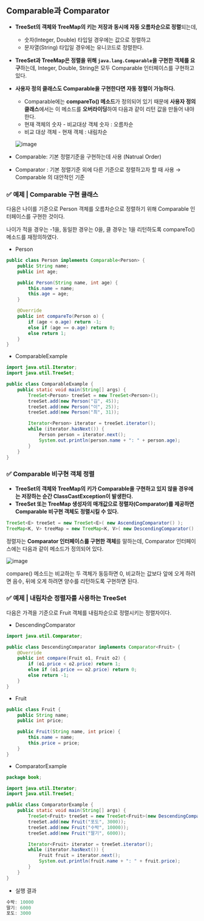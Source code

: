 ## Comparable과 Comparator

- **TreeSet의 객체와 TreeMap의 키는 저장과 동시에 자동 오름차순으로 정렬**되는데,
    - 숫자(Integer, Double) 타입일 경우에는 값으로 정렬하고
    - 문자열(String) 타입일 경우에는 유니코드로 정렬한다.
- **TreeSet과 TreeMap은 정렬을 위해 `java.lang.Comparable`을 구현한 객체를 요구**하는데, Integer, Double, String은 모두 Comparable 인터페이스를 구현하고 있다.
- **사용자 정의 클래스도 Comparable을 구현한다면 자동 정렬이 가능하다.**
    - Comparable에는 **compareTo() 메소드**가 정의되어 있기 때문에 **사용자 정의 클래스**에서는 이 메소드를 **오버라이딩**하여 다음과 같이 리턴 값을 만들어 내야 한다.
    - 현재 객체의 숫자 - 비교대상 객체 숫자 : 오름차순
    - 비교 대상 객체 - 현재 객체 : 내림차순
        
  ![image](https://github.com/somi9954/Java/assets/137499604/0400fd07-dbef-4a41-bbc8-d0c299ee8185)

      
- Comparable: 기본 정렬기준을 구현하는데 사용 (Natrual Order)
- Comparator : 기본 정렬기준 외에 다른 기준으로 정렬하고자 할 때 사용 → Comparable 의 대안적인 기준

### ✅ 예제 | Comparable 구현 클래스

다음은 나이를 기준으로 Person 객체를 오름차순으로 정렬하기 위해 Comparable 인터페이스를 구현한 것이다.

나이가 적을 경우는 -1을, 동일한 경우는 0을, 클 경우는 1을 리턴하도록 compareTo() 메소드를 재정의하였다.

- Person

```java
public class Person implements Comparable<Person> {
    public String name;
    public int age;

    public Person(String name, int age) {
        this.name = name;
        this.age = age;
    }

    @Override
    public int compareTo(Person o) {
        if (age < o.age) return -1;
        else if (age == o.age) return 0;
        else return 1;
    }
}
```

- ComparableExample

```java
import java.util.Iterator;
import java.util.TreeSet;

public class ComparableExample {
    public static void main(String[] args) {
        TreeSet<Person> treeSet = new TreeSet<Person>();
        treeSet.add(new Person("김", 45));
        treeSet.add(new Person("이", 25));
        treeSet.add(new Person("최", 31));

        Iterator<Person> iterator = treeSet.iterator();
        while (iterator.hasNext()) {
            Person person = iterator.next();
            System.out.println(person.name + ": " + person.age);
        }
    }
}
```

### ✅ Comparable 비구현 객체 정렬

- **TreeSet의 객체와 TreeMap의 키가 Comparable을 구현하고 있지 않을 경우에는 저장하는 순간 ClassCastException이 발생한다.**
- **TreeSet 또는 TreeMap 생성자의 매개값으로 정렬자(Comparator)를 제공하면 Comparable 비구현 객체도 정렬시킬 수 있다.**

```java
TreeSet<E> treeSet = new TreeSet<E>( new AscendingComparator() );
TreeMap<K, V> treeMap = new TreeMap<K, V>( new DescendingComparator() );
```

정렬자는 **Comparator 인터페이스를 구현한 객체**를 말하는데, Comparator 인터페이스에는 다음과 같이 메소드가 정의되어 있다.

![image](https://github.com/somi9954/Java/assets/137499604/1ed0036e-1cbf-48f4-972d-92cf25815f95)

compare() 메소드는 비교하는 두 객체가 동등하면 0, 비교하는 값보다 앞에 오게 하려면 음수, 뒤에 오게 하려면 양수를 리턴하도록 구현하면 된다.

### ✅ 예제 | 내림차순 정렬자를 사용하는 TreeSet

다음은 가격을 기준으로 Fruit 객체를 내림차순으로 정렬시키는 정렬자이다.

- DescendingComparator

```java
import java.util.Comparator;

public class DescendingComparator implements Comparator<Fruit> {
    @Override
    public int compare(Fruit o1, Fruit o2) {
        if (o1.price < o2.price) return 1;
        else if (o1.price == o2.price) return 0;
        else return -1;
    }
}

```

- Fruit

```java
public class Fruit {
    public String name;
    public int price;

    public Fruit(String name, int price) {
        this.name = name;
        this.price = price;
    }
}
```

- ComparatorExample

```java
package book;

import java.util.Iterator;
import java.util.TreeSet;

public class ComparatorExample {
    public static void main(String[] args) {
        TreeSet<Fruit> treeSet = new TreeSet<Fruit>(new DescendingComparator());    //내림차순 정렬자 제공
        treeSet.add(new Fruit("포도", 3000));
        treeSet.add(new Fruit("수박", 10000));
        treeSet.add(new Fruit("딸기", 6000));

        Iterator<Fruit> iterator = treeSet.iterator();
        while (iterator.hasNext()) {
            Fruit fruit = iterator.next();
            System.out.println(fruit.name + ": " + fruit.price);
        }
    }
}
```

- 실행 결과

```java
수박: 10000
딸기: 6000
포도: 3000
```

